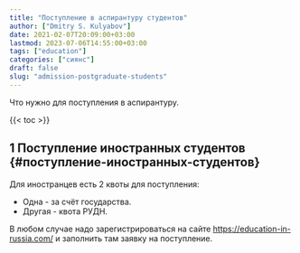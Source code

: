 ```yaml
---
title: "Поступление в аспирантуру студентов"
author: ["Dmitry S. Kulyabov"]
date: 2021-02-07T20:09:00+03:00
lastmod: 2023-07-06T14:55:00+03:00
tags: ["education"]
categories: ["сиянс"]
draft: false
slug: "admission-postgraduate-students"
---
```


Что нужно для поступления в аспирантуру.

<!--more-->

{{< toc >}}


## <span class="section-num">1</span> Поступление иностранных студентов {#поступление-иностранных-студентов}

Для иностранцев есть 2 квоты для поступления:

-   Одна - за счёт государства.
-   Другая - квота РУДН.

В любом случае  надо зарегистрироваться на сайте <https://education-in-russia.com/> и заполнить там заявку на поступление.
